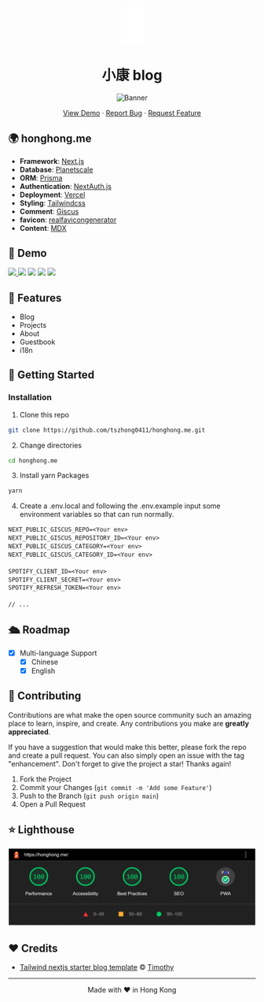 <p align="center">
  <a href="https://honghong.me">
    <img src="./public/static/images/logo/bg-transparent-white.png" width="45" />
  </a>
</p>

<h1 align="center">
 小康 blog
</h1>

<p align="center">
  <img src="https://socialify.git.ci/tszhong0411/honghong.me/image?description=1&font=KoHo&forks=1&issues=1&logo=https%3A%2F%2Fhonghong.me%2Fstatic%2Fimages%2Flogo%2Flogo-black.png&name=1&owner=1&pattern=Circuit%20Board&pulls=1&stargazers=1&theme=Dark"  alt="Banner">
</p>

<p align="center">
    <a href="https://honghong.me" target="blank">View Demo</a>
    ·
    <a href="https://github.com/tszhong0411/honghong.me/issues/new/choose">Report Bug</a>
    ·
    <a href="https://github.com/tszhong0411/honghong.me/issues/new/choose">Request Feature</a>
</p>

## 🌍 honghong.me

- **Framework**: [Next.js](https://nextjs.org/)
- **Database**: [Planetscale](https://planetscale.com/)
- **ORM**: [Prisma](https://prisma.io/)
- **Authentication**: [NextAuth.js](https://next-auth.js.org/)
- **Deployment**: [Vercel](https://vercel.com)
- **Styling**: [Tailwindcss](https://tailwindcss.com/)
- **Comment**: [Giscus](https://giscus.app/)
- **favicon**: [realfavicongenerator](https://realfavicongenerator.net/)
- **Content**: [MDX](https://mdxjs.com/)

## 🚀 Demo

<a href="https://honghong.me" target="_blank">
  <img src="https://img.shields.io/badge/website-honghong.me-blue?style=flat-square&color=black" />
</a>

<img src="https://img.shields.io/github/repo-size/tszhong0411/honghong.me?style=flat-square&color=green" />

<img src="https://img.shields.io/github/languages/top/tszhong0411/honghong.me?style=flat-square" />

<img src="https://img.shields.io/github/commit-activity/m/tszhong0411/honghong.me?color=orange&style=flat-square" />

<img src="https://img.shields.io/github/deployments/tszhong0411/honghong.me/Production?style=flat-square" />

## 🤩 Features

- Blog
- Projects
- About
- Guestbook
- i18n

## 👋 Getting Started

### Installation

1. Clone this repo

```sh
git clone https://github.com/tszhong0411/honghong.me.git
```

2. Change directories

```sh
cd honghong.me
```

3. Install yarn Packages

```sh
yarn
```

4. Create a .env.local and following the .env.example input some environment variables so that can run normally.

```txt
NEXT_PUBLIC_GISCUS_REPO=<Your env>
NEXT_PUBLIC_GISCUS_REPOSITORY_ID=<Your env>
NEXT_PUBLIC_GISCUS_CATEGORY=<Your env>
NEXT_PUBLIC_GISCUS_CATEGORY_ID=<Your env>

SPOTIFY_CLIENT_ID=<Your env>
SPOTIFY_CLIENT_SECRET=<Your env>
SPOTIFY_REFRESH_TOKEN=<Your env>

// ...
```

## 🛳️ Roadmap

- [x] Multi-language Support
  - [x] Chinese
  - [x] English

## 🍰 Contributing

Contributions are what make the open source community such an amazing place to learn, inspire, and create. Any contributions you make are **greatly appreciated**.

If you have a suggestion that would make this better, please fork the repo and create a pull request. You can also simply open an issue with the tag "enhancement".
Don't forget to give the project a star! Thanks again!

1. Fork the Project
2. Commit your Changes (`git commit -m 'Add some Feature'`)
3. Push to the Branch (`git push origin main`)
4. Open a Pull Request

## ⭐ Lighthouse

<p align="center">
  <a href="https://googlechrome.github.io/lighthouse/viewer/?gist=50f0c8da918422944d8ee2e815eeecc1"><img src="./public/static/images/screenshot/honghong.me-lighthouse-202202092158.png"  alt="lighthouse"></a>
</p>

## ❤️ Credits

- [Tailwind nextjs starter blog template](https://github.com/timlrx/tailwind-nextjs-starter-blog) © [Timothy](https://www.timlrx.com/)

<hr>
<p align="center">
Made with ❤️ in Hong Kong
</p>
